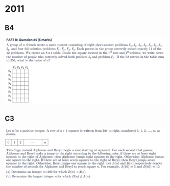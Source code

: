 # 2011

## B4

![](<../.gitbook/assets/屏幕快照 2020-09-27 23.22.13.png>)

## C3

![](<../.gitbook/assets/屏幕快照 2020-09-27 23.34.27.png>)
